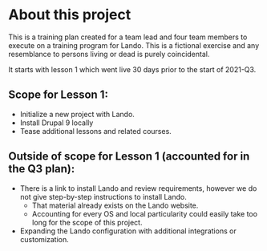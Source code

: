 # About this project
This is a training plan created for a team lead and four team members to execute on a training program for Lando. This is a fictional exercise and any resemblance to persons living or dead is purely coincidental.

It starts with lesson 1 which went live 30 days prior to the start of 2021-Q3.

## Scope for Lesson 1:
 - Initialize a new project with Lando.
 - Install Drupal 9 locally
 - Tease additional lessons and related courses.

## Outside of scope for Lesson 1 (accounted for in the Q3 plan):
 - There is a link to install Lando and review requirements, however we do not give step-by-step instructions to install Lando.
    - That material already exists on the Lando website.
    - Accounting for every OS and local particularity could easily take too long for the scope of this project.
 - Expanding the Lando configuration with additional integrations or customization.